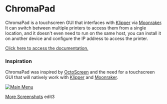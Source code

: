 # ChromaPad

ChromaPad is a touchscreen GUI that interfaces with [Klipper](https://github.com/kevinOConnor/klipper) via [Moonraker](https://github.com/arksine/moonraker). It can switch between multiple printers to access them from a single location, and it doesn't even need to run on the same host, you can install it on another device and configure the IP address to access the printer.

[Click here to access the documentation.](https://ChromaPad.readthedocs.io/en/latest/)

### Inspiration
ChromaPad was inspired by [OctoScreen](https://github.com/Z-Bolt/OctoScreen/) and the need for a touchscreen GUI that
will natively work with [Klipper](https://github.com/kevinOConnor/klipper) and [Moonraker](https://github.com/arksine/moonraker).

[![Main Menu](docs/img/panels/main_panel.png)](https://ChromaPad.readthedocs.io/en/latest/Panels/)

[More Screenshots](https://ChromaPad.readthedocs.io/en/latest/Panels/)
edit3